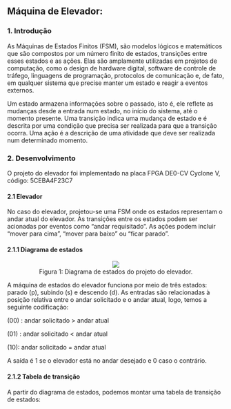 ## Máquina de Elevador:
### 1. Introdução

As Máquinas de Estados Finitos (FSM), são modelos lógicos e matemáticos que são compostos por um número finito de estados, transições entre esses estados e as ações. Elas são amplamente utilizadas em projetos de computação, como o design de hardware digital, software de controle de tráfego, linguagens de programação, protocolos de comunicação e, de fato, em qualquer sistema que precise manter um estado e reagir a eventos externos.

Um estado armazena informações sobre o passado, isto é, ele reflete as mudanças desde a entrada num estado, no início do sistema, até o momento presente. Uma transição indica uma mudança de estado e é descrita por uma condição que precisa ser realizada para que a transição ocorra. Uma ação é a descrição de uma atividade que deve ser realizada num determinado momento.

### 2. Desenvolvimento
O projeto do elevador foi implementado na placa FPGA DE0-CV Cyclone V, código: 5CEBA4F23C7

#### 2.1 Elevador
No caso do elevador, projetou-se uma FSM onde os estados representam o andar atual do elevador. As transições entre os estados podem ser acionadas por eventos como “andar requisitado”. As ações podem incluir “mover para cima”, “mover para baixo” ou “ficar parado”. 

#### 2.1.1 Diagrama de estados

<p align="center">
  <img src="https://github.com/coqzieiro/Finite-State-Machine/assets/122469265/d0d87a87-d801-402b-bc3f-9496fddd2d7b"/> <br/>
  Figura 1: Diagrama de estados do projeto do elevador.
</p>

A máquina de estados do elevador funciona por meio de três estados: parado (p), subindo (s) e descendo (d). As entradas são relacionadas à posição relativa entre o andar solicitado e o andar atual, logo, temos a seguinte codificação:

(00)	: andar solicitado > andar atual

(01) : andar solicitado < andar atual

(10): andar solicitado = andar atual

A saída é 1 se o elevador está no andar desejado e 0 caso o contrário.

#### 2.1.2 Tabela de transição

A partir do diagrama de estados, podemos montar uma tabela de transição de estados:

